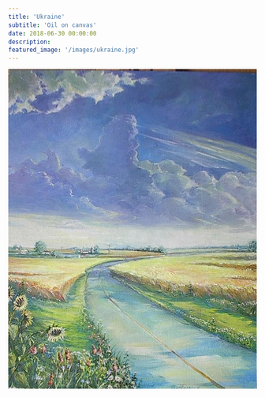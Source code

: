 ```yaml
---
title: 'Ukraine'
subtitle: 'Oil on canvas'
date: 2018-06-30 00:00:00
description:
featured_image: '/images/ukraine.jpg'
---
```


![](/images/ukraine.jpg)
